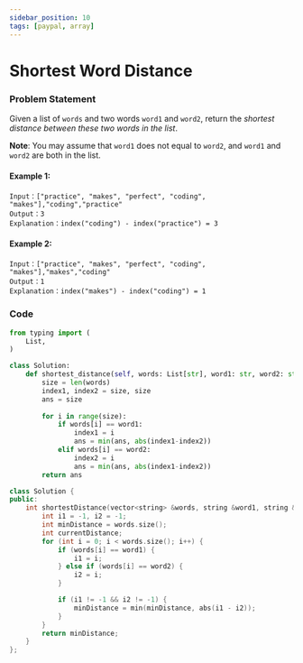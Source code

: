 ```yaml
---
sidebar_position: 10
tags: [paypal, array]
---
```


# Shortest Word Distance

### Problem Statement

Given a list of `words` and two words `word1` and `word2`, return the *shortest distance between these two words in the list*.

**Note**: You may assume that `word1` does not equal to `word2`, and `word1` and `word2` are both in the list.

#### Example 1:
```
Input：["practice", "makes", "perfect", "coding", "makes"],"coding","practice"
Output：3
Explanation：index("coding") - index("practice") = 3
```

#### Example 2:
```
Input：["practice", "makes", "perfect", "coding", "makes"],"makes","coding"
Output：1
Explanation：index("makes") - index("coding") = 1
```

### Code

```python title="Python3 Code"
from typing import (
    List,
)

class Solution:
    def shortest_distance(self, words: List[str], word1: str, word2: str) -> int:
        size = len(words)
        index1, index2 = size, size
        ans = size
        
        for i in range(size):
            if words[i] == word1:
                index1 = i
                ans = min(ans, abs(index1-index2))
            elif words[i] == word2:
                index2 = i
                ans = min(ans, abs(index1-index2))
        return ans

```

```cpp title="C++"
class Solution {
public:
    int shortestDistance(vector<string> &words, string &word1, string &word2) {
        int i1 = -1, i2 = -1;
        int minDistance = words.size();
        int currentDistance;
        for (int i = 0; i < words.size(); i++) {
            if (words[i] == word1) {
                i1 = i;
            } else if (words[i] == word2) {
                i2 = i;
            }

            if (i1 != -1 && i2 != -1) {
                minDistance = min(minDistance, abs(i1 - i2));
            }
        }
        return minDistance;
    }
};
```
